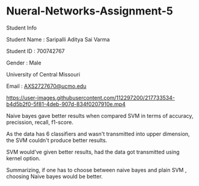 # Nueral-Networks-Assignment-5

Student Info

Student Name : Saripalli Aditya Sai Varma

Student ID : 700742767

Gender : Male

University of Central Missouri

Email : AXS2727670@ucmo.edu

https://user-images.githubusercontent.com/112297200/217733534-b4d5b2f0-5f81-4deb-907d-834f0207910e.mp4

Naive bayes gave better results when compared SVM in terms of accuracy, precission, recall, f1-score.

As the data has 6 classifiers and wasn't transmitted into upper dimension, the SVM couldn't produce better results.

SVM would've given better results, had the data got transmitted using kernel option.

Summarizing, if one has to choose between naive bayes and plain SVM , choosing Naive bayes would be better.





